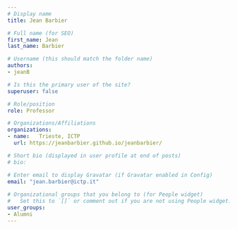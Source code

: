```yaml
---
# Display name
title: Jean Barbier

# Full name (for SEO)
first_name: Jean
last_name: Barbier

# Username (this should match the folder name)
authors:
- jeanB

# Is this the primary user of the site?
superuser: false

# Role/position
role: Professor

# Organizations/Affiliations
organizations:
- name:   Trieste, ICTP
  url: https://jeanbarbier.github.io/jeanbarbier/

# Short bio (displayed in user profile at end of posts)
# bio: 

# Enter email to display Gravatar (if Gravatar enabled in Config)
email: "jean.barbier@ictp.it"
  
# Organizational groups that you belong to (for People widget)
#   Set this to `[]` or comment out if you are not using People widget.  
user_groups: 
- Alumni
---
```

